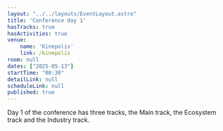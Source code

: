 ```yaml
---
layout: "../../layouts/EventLayout.astro"
title: 'Conference day 1'
hasTracks: true
hasActivities: true
venue: 
    name: 'Kinepolis'
    link: /kinepolis
room: null
dates: ["2025-05-13"]
startTime: "08:30"
detailLink: null
scheduleLink: null
published: true
---
```


Day 1 of the conference has three tracks, the Main track, the Ecosystem track and the Industry track.

